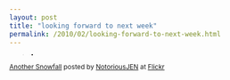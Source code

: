 ```yaml
---
layout: post
title: "looking forward to next week"
permalink: /2010/02/looking-forward-to-next-week.html
---
```


<p></p><p><blockquote><a href="http://www.flickr.com/photos/notoriousjen/4389299636/" title="photo sharing"><img src="https://farm5.static.flickr.com/4009/4389299636_c968431c95.jpg" style="border: solid 1px #000000;" alt="" /></a></blockquote></p><p><small><a href="http://www.flickr.com/photos/notoriousjen/4389299636/">Another Snowfall</a> posted by <a href="http://www.flickr.com/people/notoriousjen/">NotoriousJEN</a> at <a href="http://www.flickr.com/">Flickr</a></small></p>


